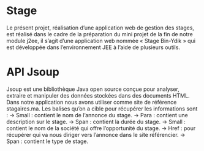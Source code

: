 # Stage
Le présent projet, réalisation d’une application web de gestion des stages, est réalisé dans le cadre de la préparation du mini projet de la fin de notre module j2ee, il s’agit d’une application web nommée « Stage Bin-Ydik » qui est développée dans l’environnement JEE à l’aide de plusieurs outils.

# API Jsoup
Jsoup est une bibliothèque Java open source conçue pour analyser, extraire et manipuler des données stockées dans des documents HTML. Dans notre application nous avons utiliser comme site de référence stagaires.ma. Les balises qu’on a cible pour récupérer les informations sont : 
 -> Small : contient le nom de l’annonce du stage. 
 -> Para : contient une description sur le stage. 
 -> Span : contient la durée du stage. 
 -> Small : contient le nom de la société qui offre l’opportunité du stage. 
 -> Href : pour récupérer qui va nous diriger vers l’annonce dans le site référencier. 
 -> Span : contient le type de stage.
 

